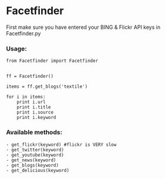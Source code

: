 Facetfinder
=============

First make sure you have entered your BING & Flickr API keys in Facetfinder.py

### Usage:

	from Facetfinder import Facetfinder


	ff = Facetfinder()

	items = ff.get_blogs('textile')

	for i in items:
		print i.url
		print i.title
		print i.source
		print i.keyword

### Available methods:

	- get_flickr(keyword) #flickr is VERY slow
	- get_twitter(keyword)
	- get_youtube(keyword)
	- get_news(keyword)
	- get_blogs(keyword)
	- get_delicious(keyword)